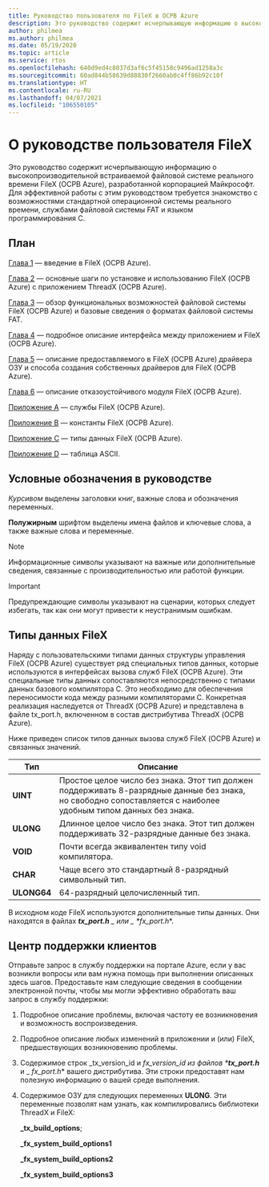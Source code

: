 ```yaml
---
title: Руководство пользователя по FileX в ОСРВ Azure
description: Это руководство содержит исчерпывающую информацию о высокопроизводительной файловой системе реального времени FileX (ОСРВ Azure), разработанной корпорацией Майкрософт.
author: philmea
ms.author: philmea
ms.date: 05/19/2020
ms.topic: article
ms.service: rtos
ms.openlocfilehash: 640d9ed4c8037d3af6c5f45158c9496ad1258a3c
ms.sourcegitcommit: 60ad844b58639d88830f2660ab0c4ff86b92c10f
ms.translationtype: HT
ms.contentlocale: ru-RU
ms.lasthandoff: 04/07/2021
ms.locfileid: "106550105"
---
```

# <a name="about-this-filex-user-guide"></a>О руководстве пользователя FileX

Это руководство содержит исчерпывающую информацию о высокопроизводительной встраиваемой файловой системе реального времени FileX (ОСРВ Azure), разработанной корпорацией Майкрософт. Для эффективной работы с этим руководством требуется знакомство с возможностями стандартной операционной системы реального времени, службами файловой системы FAT и языком программирования C.

## <a name="organization"></a>План

[Глава 1](chapter1.md) — введение в FileX (ОСРВ Azure).

[Глава 2](chapter2.md) — основные шаги по установке и использованию FileX (ОСРВ Azure) с приложением ThreadX (ОСРВ Azure).

[Глава 3](chapter3.md) — обзор функциональных возможностей файловой системы FileX (ОСРВ Azure) и базовые сведения о форматах файловой системы FAT.

[Глава 4](chapter4.md) — подробное описание интерфейса между приложением и FileX (ОСРВ Azure).

[Глава 5](chapter5.md) — описание предоставляемого в FileX (ОСРВ Azure) драйвера ОЗУ и способа создания собственных драйверов для FileX (ОСРВ Azure).

[Глава 6](chapter6.md) — описание отказоустойчивого модуля FileX (ОСРВ Azure).

[Приложение A](appendix-a.md) — службы FileX (ОСРВ Azure).

[Приложение B](appendix-b.md) — константы FileX (ОСРВ Azure).

[Приложение C](appendix-c.md) — типы данных FileX (ОСРВ Azure).

[Приложение D](appendix-d.md) — таблица ASCII.

## <a name="guide-conventions"></a>Условные обозначения в руководстве

*Курсивом* выделены заголовки книг, важные слова и обозначения переменных.

**Полужирным** шрифтом выделены имена файлов и ключевые слова, а также важные слова и переменные.

> [!NOTE]
> Информационные символы указывают на важные или дополнительные сведения, связанные с производительностью или работой функции.

> [!IMPORTANT]
> Предупреждающие символы указывают на сценарии, которых следует избегать, так как они могут привести к неустранимым ошибкам.

## <a name="filex-data-types"></a>Типы данных FileX

Наряду с пользовательскими типами данных структуры управления FileX (ОСРВ Azure) существует ряд специальных типов данных, которые используются в интерфейсах вызова служб FileX (ОСРВ Azure). Эти специальные типы данных сопоставляются непосредственно с типами данных базового компилятора C. Это необходимо для обеспечения переносимости кода между разными компиляторами C. Конкретная реализация наследуется от ThreadX (ОСРВ Azure) и представлена в файле tx_port.h, включенном в состав дистрибутива ThreadX (ОСРВ Azure).

Ниже приведен список типов данных вызова служб FileX (ОСРВ Azure) и связанных значений.

| Тип  | Описание  |
|---|---|
| **UINT** | Простое целое число без знака. Этот тип должен поддерживать 8-разрядные данные без знака, но свободно сопоставляется с наиболее удобным типом данных без знака. |
| **ULONG** | Длинное целое число без знака. Этот тип должен поддерживать 32-разрядные данные без знака. |
| **VOID** | Почти всегда эквивалентен типу void компилятора. |
| **CHAR** | Чаще всего это стандартный 8-разрядный символьный тип. |
| **ULONG64** | 64-разрядный целочисленный тип. |

В исходном коде FileX используются дополнительные типы данных. Они находятся в файлах ***tx_port.h** _ или _ *_fx_port.h_**.

## <a name="customer-support-center"></a>Центр поддержки клиентов

Отправьте запрос в службу поддержки на портале Azure, если у вас возникли вопросы или вам нужна помощь при выполнении описанных здесь шагов. Предоставьте нам следующие сведения в сообщении электронной почты, чтобы мы могли эффективно обработать ваш запрос в службу поддержки:

1. Подробное описание проблемы, включая частоту ее возникновения и возможность воспроизведения.
2. Подробное описание любых изменений в приложении и (или) FileX, предшествующих возникновению проблемы.
3. Содержимое строк _tx_version_id и _fx_version_id из файлов ***tx_port.h**_ и _ *_fx_port.h_** вашего дистрибутива. Эти строки предоставят нам полезную информацию о вашей среде выполнения.
4. Содержимое ОЗУ для следующих переменных **ULONG**. Эти переменные позволят нам узнать, как компилировались библиотеки ThreadX и FileX:

    **_tx_build_options**;

    **_fx_system_build_options1**

    **_fx_system_build_options2**

    **_fx_system_build_options3**

